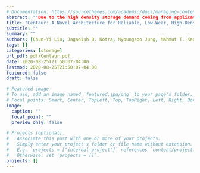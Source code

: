 ```yaml
---
# Documentation: https://sourcethemes.com/academic/docs/managing-content/
abstract: ""Due to the high density storage demand coming from applications from different domains, 3D NAND flash is becoming a promising candidate to replace 2D NAND flash as the dominant non-volatile memory. However, denser 3D NAND presents various performance and reliability issues, which can be addressed by the 3D NAND specific full-sequence program (FSP) operation. The FSP programs multiple pages simultaneously to mitigate the performance degradation caused by the long latency 3D NAND baseline program operations. However, the FSP-enabled 3D NAND-based SSDs introduce lifetime degradation due to the larger write granularities accessed by the FSP. To address the lifetime issue, in this paper, we propose and experimentally evaluate Centaur, a heterogeneous 2D/3D NAND heterogeneous SSD, as a solution. Centaur has three main components: a lifetime-aware inter-NAND request dispatcher, a lifetime-aware inter-NAND work stealer, and a data migration strategy from 2D NAND to 3D NAND. We used twelve SSD workloads to compare Centaur against a state-of-the-art 3D NAND-based SSD with the same capacity. Our experimental results indicate that the SSD lifetime and performance are improved by 3.7x and 1.11x, respectively, when using our 2D/3D heterogeneous SSD.
title: "Centaur: A Novel Architecture for Reliable, Low-Wear, High-Density 3D NAND Storage, In Proceedings of the ACM on Measurement and Analysis of Computing Systems (POMACS Journal) (SIGMETRICS)"
subtitle: ""
summary: ""
authors: [Chun-Yi Liu, Jagadish B. Kotra, Myoungsoo Jung, Mahmut T. Kandemir]
tags: []
categories: [storage]
url_pdf: pdf/Centaur.pdf
date: 2020-08-25T21:50:07-04:00
lastmod: 2020-08-25T21:50:07-04:00
featured: false
draft: false

# Featured image
# To use, add an image named `featured.jpg/png` to your page's folder.
# Focal points: Smart, Center, TopLeft, Top, TopRight, Left, Right, BottomLeft, Bottom, BottomRight.
image:
  caption: ""
  focal_point: ""
  preview_only: false

# Projects (optional).
#   Associate this post with one or more of your projects.
#   Simply enter your project's folder or file name without extension.
#   E.g. `projects = ["internal-project"]` references `content/project/deep-learning/index.md`.
#   Otherwise, set `projects = []`.
projects: []
---
```

